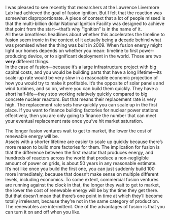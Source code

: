 I was pleased to see recently that researchers at the Lawrence Livermore Lab had achieved the goal of fusion ignition. But I felt that the reaction was somewhat disproportionate. A piece of context that a lot of people missed is that the multi-billion dollar National Ignition Facility was designed to achieve that point from the start—that’s why “ignition” is in the name of it. 
<br />
All these breathless headlines about whether this accelerates the timeline to fusion seem ironic in the context of it actually being a decade behind what was promised when the thing was built in 2009. When fusion energy might light our homes depends on whether you mean: timeline to first power-producing device, or to significant deployment in the world. Those are two <b>very</b> different things. 
<br />
In the case of fusion—because it’s a large infrastructure project with big capital costs, and you would be building parts that have a long lifetime—its scale-up rate would be very slow in a reasonable economic projection of how you would try to make it profitable. It’s the opposite of solar panels and wind turbines, and so on, where you can build them quickly. They have a short half-life—they stop working relatively quickly compared to big concrete nuclear reactors. But that means their replacement rate is very high. The replacement rate sets how quickly you can scale up in the first place. If you want to finance building factories for nuclear power stations effectively, then you are only going to finance the number that can meet your eventual replacement rate once you’ve hit market saturation. 

The longer fusion ventures wait to get to market, the lower the cost of renewable energy will be.
<br />
Assets with a shorter lifetime are easier to scale up quickly because there’s more reason to build more factories for them. The implication for fusion is that the difference between the first reactor that produces energy, and hundreds of reactors across the world that produce a non-negligible amount of power on grids, is about 50 years in any reasonable estimate. 
<br />
It’s not like once you build the first one, you can just suddenly build 100 more immediately, because that doesn’t make sense on multiple different levels, including economics. To some extent, commercial fusion ventures are running against the clock in that, the longer they wait to get to market, the lower the cost of renewable energy will be by the time they get there. But that doesn’t mean that there’s one point in time at which they’ll become totally irrelevant, because they’re not in the same category of production. The renewables are intermittent. One of the advantages of fusion is that you can turn it on and off when you like.

